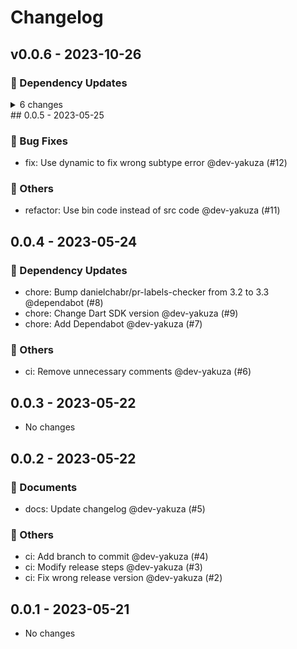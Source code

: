 # Changelog

## v0.0.6 - 2023-10-26

### 🧩 Dependency Updates

<details>
<summary>6 changes</summary>
- chore: Change release tag and note version name @dev-yakuza (#21)
- chore: Bump actions/setup-node from 3.6.0 to 3.8.1 @dependabot (#16)
- chore: Bump actions/checkout from 3 to 4 @dependabot (#18)
- chore: Update package dependencies @dev-yakuza (#17)
- chore: Update dependencies @dev-yakuza (#14)
- chore: Update dependencies @dev-yakuza (#13)

</details>
## 0.0.5 - 2023-05-25

### 🐛 Bug Fixes

- fix: Use dynamic to fix wrong subtype error @dev-yakuza (#12)

### 🔬 Others

- refactor: Use bin code instead of src code @dev-yakuza (#11)

## 0.0.4 - 2023-05-24

### 🧩 Dependency Updates

- chore: Bump danielchabr/pr-labels-checker from 3.2 to 3.3 @dependabot (#8)
- chore: Change Dart SDK version @dev-yakuza (#9)
- chore: Add Dependabot @dev-yakuza (#7)

### 🔬 Others

- ci: Remove unnecessary comments @dev-yakuza (#6)

## 0.0.3 - 2023-05-22

- No changes

## 0.0.2 - 2023-05-22

### 📃 Documents

- docs: Update changelog @dev-yakuza (#5)

### 🔬 Others

- ci: Add branch to commit @dev-yakuza (#4)
- ci: Modify release steps @dev-yakuza (#3)
- ci: Fix wrong release version @dev-yakuza (#2)

## 0.0.1 - 2023-05-21

- No changes
